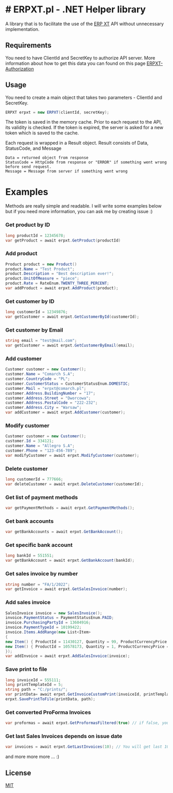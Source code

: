 # # ERPXT.pl - .NET Helper library

A library that is to facilitate the use of the [ERP XT](https://www.erpxt.pl) API without unnecessary implementation.

## Requirements

You need to have ClientId and SecretKey to authorize API server. More information about how to get this data you can found on this page [ERPXT-Authorization](https://pomoc.erpxt.pl/dokumentacja/api-autoryzacja/)


## Usage
You need to create a main object that takes two parameters - ClientId and SecretKey.

```csharp
ERPXT erpxt = new ERPXT(clientId, secretKey);
```
The token is saved in the memory cache. Prior to each request to the API, its validity is checked. If the token is expired, the server is asked for a new token which is saved to the cache.

Each request is wrapped in a Result object. Result consists of Data, StatusCode, and Message
```
Data = returned object from response
StatusCode = HttpCode from response or "ERROR" if something went wrong before send request.
Message = Message from server if something went wrong
```

# Examples

Methods are really simple and readable. I will write some examples below but if you need more information, you can ask me by creating issue :)

### Get product by ID
```csharp
long productId = 12345678;
var getProduct = await erpxt.GetProduct(productId)
```
### Add product
```csharp
Product product = new Product()
product.Name = "Test Product";
product.Description = "Best description ever!";
product.UnitOfMeasure = "piece";
product.Rate = RateEnum.TWENTY_THREE_PERCENT;
var addProduct = await erpxt.AddProduct(product);
```
### Get customer by ID
```csharp
long customerId = 12349876;
var getCustomer = await erpxt.GetCustomerById(customerId);
```

### Get customer by Email
```csharp
string email = "test@mail.com";
var getCustomer = await erpxt.GetCustomerByEmail(email);
```
### Add customer
```csharp
Customer customer = new Customer();
customer.Name = "Comarch S.A";
customer.CountryCode = "PL";
customer.CustomerStatus = CustomerStatusEnum.DOMESTIC;
customer.Mail = "erpxt@comarch.pl";
customer.Address.BuildingNumber = "17";
customer.Address.Street = "Dworcowa";
customer.Address.PostalCode = "222-232";
customer.Address.City = "Warsaw";
var addCustomer = await erpxt.AddCustomer(customer);
```

### Modify customer
```csharp
Customer customer = new Customer();
customer.Id = 334121;
customer.Name = "Allegro S.A";
customer.Phone = "123-456-789";
var modifyCustomer = await erpxt.ModifyCustomer(customer);
```
### Delete customer
```csharp
long customerId = 777666;
var deleteCustomer = await erpxt.DeleteCustomer(customerId);
```
### Get list of payment methods
```csharp
var getPaymentMethods = await erpxt.GetPaymentMethods();
```

### Get bank accounts
```csharp
var getBankAccounts = await erpxt.GetBankAccount();
```
### Get specific bank account
```csharp
long bankId = 551551;
var getBankAccount = await erpxt.GetBankAccount(bankId);
```
### Get sales invoice by number
```csharp
string number = "FA/1/2022";
var getInvoice = await erpxt.GetSalesInvoice(number);
```

### Add sales invoice
```csharp
SalesInvoice invoice = new SalesInvoice();
invoice.PaymentStatus = PaymentStatusEnum.PAID;
invoice.PurchasingPartyId = 13604916;
invoice.PaymentTypeId = 10199422;
invoice.Items.AddRange(new List<Item>
{
new Item() { ProductId = 11430127, Quantity = 99, ProductCurrencyPrice = 15.52M },
new Item() { ProductId = 10578173, Quantity = 1, ProductCurrencyPrice = 25.00M, ProductDescription = "Hello2" }
});
var addInvoice = await erpxt.AddSalesInvoice(invoice);
```
### Save print to file
```csharp
long invoiceId = 555111;
long printTemplateId = 5;
string path = "C:/prints/";
var printData= await erpxt.GetInvoiceCustomPrint(invoiceId, printTemplateId);
erpxt.SavePrintToFile(printData, path);
```
### Get converted ProForma Invoices
```csharp
var proformas = await erpxt.GetProformasFiltered(true) // if false, you will get non converted
```
### Get last Sales Invoices depends on issue date 
```csharp
var invoices = await erpxt.GetLastInvoices(10); // You will get last 10 invoices;
```
and more more more ... :)
## License
[MIT](https://choosealicense.com/licenses/mit/)